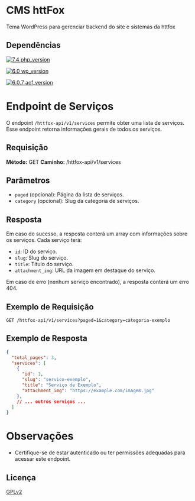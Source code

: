 
# CMS httFox

Tema WordPress para gerenciar backend do site e sistemas da httfox


## Dependências
[![7.4 php_version](https://img.shields.io/badge/php_version-^7.4-blue.svg)](https://choosealicense.com/licenses/mit/)

[![6.0 wp_version](https://img.shields.io/badge/wp_version-^6.0-skyblue.svg)](https://choosealicense.com/licenses/mit/)

[![6.0.7 acf_version](https://img.shields.io/badge/acf_version-^6.0.7-green.svg)](https://choosealicense.com/licenses/mit/)


# Endpoint de Serviços

O endpoint `/httfox-api/v1/services` permite obter uma lista de serviços. Esse endpoint retorna informações gerais de todos os serviços.

## Requisição

**Método:** GET
**Caminho:** /httfox-api/v1/services

## Parâmetros

- `paged` (opcional): Página da lista de serviços.
- `category` (opcional): Slug da categoria de serviços.

## Resposta

Em caso de sucesso, a resposta conterá um array com informações sobre os serviços. Cada serviço terá:

- `id`: ID do serviço.
- `slug`: Slug do serviço.
- `title`: Título do serviço.
- `attachment_img`: URL da imagem em destaque do serviço.

Em caso de erro (nenhum serviço encontrado), a resposta conterá um erro 404.

## Exemplo de Requisição

```http
GET /httfox-api/v1/services?paged=1&category=categoria-exemplo
```

## Exemplo de Resposta

```json
{
  "total_pages": 3,
  "services": [
    {
      "id": 1,
      "slug": "servico-exemplo",
      "title": "Serviço de Exemplo",
      "attachment_img": "https://example.com/imagem.jpg"
    },
    // ... outros serviços ...
  ]
}
```

# Observações
- Certifique-se de estar autenticado ou ter permissões adequadas para acessar este endpoint.

## Licença

[GPLv2](https://choosealicense.com/licenses/gpl-2.0/)

